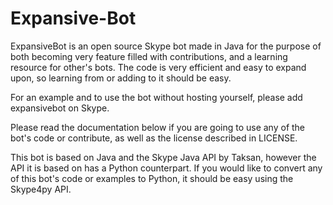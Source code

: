 # Expansive-Bot
ExpansiveBot is an open source Skype bot made in Java for the purpose of
both becoming very feature filled with contributions, and a learning resource
for other's bots. The code is very efficient and easy to expand upon, so learning from
or adding to it should be easy.

For an example and to use the bot without hosting yourself, please add
expansivebot on Skype.

Please read the documentation below if you are going to use any of the
bot's code or contribute, as well as the license described in LICENSE.

This bot is based on Java and the Skype Java API by Taksan, however the API it is based on
has a Python counterpart. If you would like to convert any of this
bot's code or examples to Python, it should be easy using the Skype4py API.
